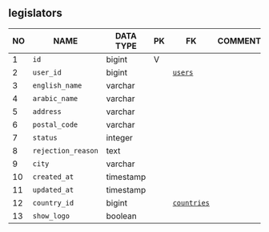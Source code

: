 
legislators
----------------------------


NO | NAME | DATA TYPE | PK | FK | COMMENTS
---|------|-----------|----|----|-------------------
1|`id` | bigint | V |  | 
2|`user_id` | bigint |  | [`users`](users.md) | 
3|`english_name` | varchar |  |  | 
4|`arabic_name` | varchar |  |  | 
5|`address` | varchar |  |  | 
6|`postal_code` | varchar |  |  | 
7|`status` | integer |  |  | 
8|`rejection_reason` | text |  |  | 
9|`city` | varchar |  |  | 
10|`created_at` | timestamp |  |  | 
11|`updated_at` | timestamp |  |  | 
12|`country_id` | bigint |  | [`countries`](countries.md) | 
13|`show_logo` | boolean |  |  | 
